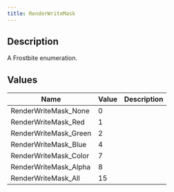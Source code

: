 ```yaml
---
title: RenderWriteMask
---
```

## Description

A Frostbite enumeration.

## Values

| Name                   | Value | Description |
| ---------------------- | ----- | ----------- |
| RenderWriteMask\_None  | 0     |             |
| RenderWriteMask\_Red   | 1     |             |
| RenderWriteMask\_Green | 2     |             |
| RenderWriteMask\_Blue  | 4     |             |
| RenderWriteMask\_Color | 7     |             |
| RenderWriteMask\_Alpha | 8     |             |
| RenderWriteMask\_All   | 15    |             |
